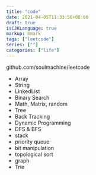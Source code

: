 ```yaml
---
title: "code"
date: 2021-04-05T11:33:56+08:00
draft: true
isCJKLanguage: true
markup: mmark
tags: ["leetcode"]
series: [""]
categories: ["life"]
---
```


github.com/soulmachine/leetcode

+ Array
+ String
+ LinkedList
+ Binary Search
+ Math, Matrix, random
+ Tree
+ Back Tracking
+ Dynamic Programming
+ DFS & BFS
+ stack
+ priority queue
+ bit manipulation
+ topological sort
+ graph
+ Trie
